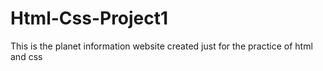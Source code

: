 # Html-Css-Project1
This is the planet information website created just for the practice of html and css
